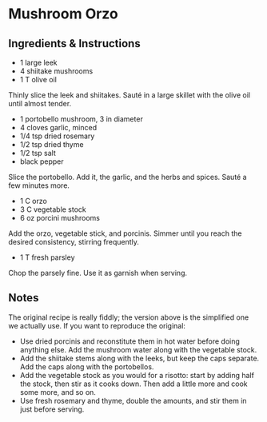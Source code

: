 # Mushroom Orzo

## Ingredients & Instructions

- 1 large leek
- 4 shiitake mushrooms
- 1 T olive oil

Thinly slice the leek and shiitakes. Sauté in a large skillet with the olive oil
until almost tender.

- 1 portobello mushroom, 3 in diameter
- 4 cloves garlic, minced
- 1/4 tsp dried rosemary
- 1/2 tsp dried thyme
- 1/2 tsp salt
- black pepper

Slice the portobello. Add it, the garlic, and the herbs and spices.  Sauté a few
minutes more.

- 1 C orzo
- 3 C vegetable stock
- 6 oz porcini mushrooms

Add the orzo, vegetable stick, and porcinis.  Simmer until you reach the desired
consistency, stirring frequently.

- 1 T fresh parsley

Chop the parsely fine.  Use it as garnish when serving.


## Notes

The original recipe is really fiddly; the version above is the simplified one we
actually use.  If you want to reproduce the original:

- Use dried porcinis  and reconstitute them  in hot water  before doing anything
  else.  Add the mushroom water along with the vegetable stock.
- Add the shiitake stems along with the leeks,  but keep the caps separate.  Add
  the caps along with the portobellos.
- Add the vegetable stock  as you would for a risotto:  start by adding half the
  stock, then stir as it cooks down.  Then add a little more and cook some more,
  and so on.
- Use fresh rosemary and thyme, double the amounts, and stir them in just before
  serving.
